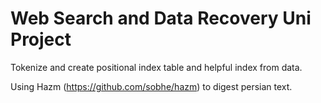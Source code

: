 # Web Search and Data Recovery Uni Project

Tokenize and create positional index table and helpful index from data.

Using Hazm (https://github.com/sobhe/hazm) to digest persian text.
